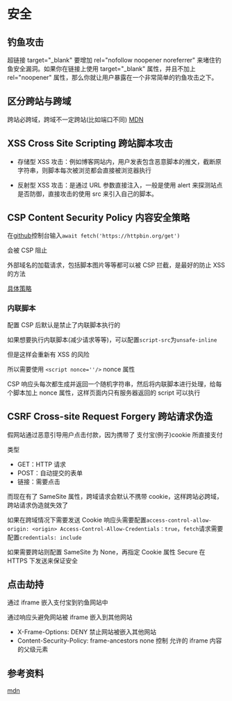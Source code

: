 # 安全

## 钓鱼攻击

超链接 target="\_blank" 要增加 rel="nofollow noopener noreferrer" 来堵住钓鱼安全漏洞。如果你在链接上使用 target="\_blank" 属性，并且不加上 rel="noopener" 属性，那么你就让用户暴露在一个非常简单的钓鱼攻击之下。

[](https://www.jianshu.com/p/00ab921f8cae)

## 区分跨站与跨域

跨站必跨域，跨域不一定跨站(比如端口不同)
[MDN](https://developer.mozilla.org/zh-CN/docs/Glossary/Site)

## XSS Cross Site Scripting 跨站脚本攻击

- 存储型 XSS 攻击：例如博客网站内，用户发表包含恶意脚本的推文，截断原字符串，则脚本每次被浏览都会直接被浏览器执行

- 反射型 XSS 攻击：是通过 URL 参数直接注入，一般是使用 alert 来探测站点是否防御，直接攻击的使用 src 来引入自己的脚本。

## CSP Content Security Policy 内容安全策略

在[github](https://github.com)控制台输入`await fetch('https://httpbin.org/get')`

会被 CSP 阻止

外部域名的加载请求，包括脚本图片等等都可以被 CSP 拦截，是最好的防止 XSS 的方法

[具体策略](https://developer.mozilla.org/zh-CN/docs/Web/HTTP/CSP)

### 内联脚本

配置 CSP 后默认是禁止了内联脚本执行的

如果想要执行内联脚本(减少请求等等)，可以配置`script-src`为`unsafe-inline`

但是这样会重新有 XSS 的风险

所以需要使用 `<script nonce=''/>` nonce 属性

CSP 响应头每次都生成并返回一个随机字符串，然后将内联脚本进行处理，给每个脚本加上 nonce 属性，这样页面内只有服务器返回的 script 可以执行

## CSRF Cross-site Request Forgery 跨站请求伪造

假网站通过恶意引导用户点击付款，因为携带了 支付宝(例子)cookie 所直接支付

类型

- GET：HTTP 请求
- POST：自动提交的表单
- 链接：需要点击

而现在有了 SameSite 属性，跨域请求会默认不携带 cookie，这样跨站必跨域，跨站请求伪造就失效了

如果在跨域情况下需要发送 Cookie
响应头需要配置`access-control-allow-origin: <origin> Access-Control-Allow-Credentials：true`，`fetch`请求需要配置`credentials: include`

如果需要跨站则配置 SameSite 为 None，再指定 Cookie 属性 Secure 在 HTTPS 下发送来保证安全

## 点击劫持

通过 iframe 嵌入支付宝到钓鱼网站中

通过响应头避免网站被 iframe 嵌入到其他网站

- X-Frame-Options: DENY 禁止网站被嵌入其他网站
- Content-Security-Policy: frame-ancestors none 控制 允许的 iframe 内容的父级元素

## 参考资料

[mdn](https://tech.meituan.com/tags/%E5%89%8D%E7%AB%AF%E5%AE%89%E5%85%A8.html)
